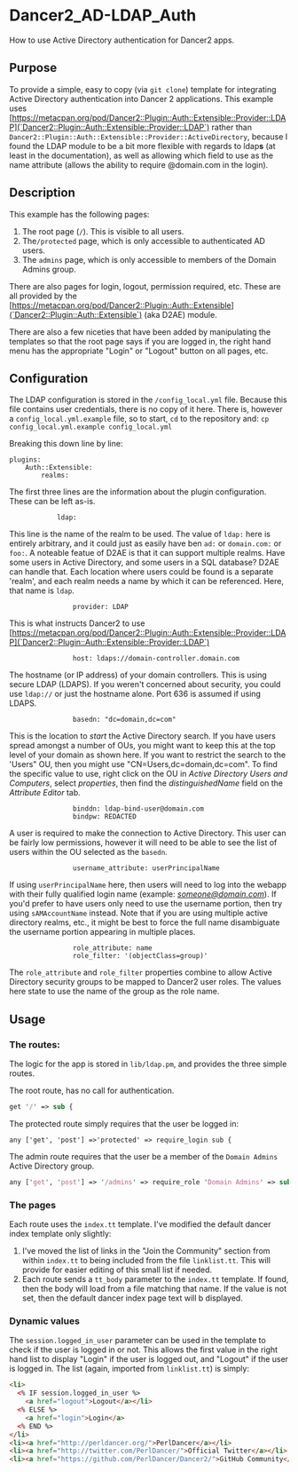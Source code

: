 # Dancer2_AD-LDAP_Auth
How to use Active Directory authentication for Dancer2 apps.

## Purpose
To provide a simple, easy to copy (via `git clone`) template for integrating Active 
Directory authentication into Dancer 2 applications.  This example uses 
[https://metacpan.org/pod/Dancer2::Plugin::Auth::Extensible::Provider::LDAP](`Dancer2::Plugin::Auth::Extensible::Provider::LDAP`) 
rather than `Dancer2::Plugin::Auth::Extensible::Provider::ActiveDirectory`, because 
I found the LDAP module to be a bit more flexible with regards to ldap**s** (at 
least in the documentation), as well as allowing which field to use as the name 
attribute (allows the ability to require @domain.com in the login).

## Description
This example has the following pages:
1. The root page (`/`). This is visible to all users.
1. The`/protected` page, which is only accessible to authenticated AD users.
1. The `admins` page, which is only accessible to members of the Domain Admins group.

There are also pages for login, logout, permission required, etc.  These are all provided 
by the [https://metacpan.org/pod/Dancer2::Plugin::Auth::Extensible](`Dancer2::Plugin::Auth::Extensible`)
(aka D2AE) module.

There are also a few niceties that have been added by manipulating the templates so that 
the root page says if you are logged in, the right hand menu has the appropriate "Login" 
or "Logout" button on all pages, etc.

## Configuration
The LDAP configuration is stored in the `/config_local.yml` file. Because this file contains 
user credentials, there is no copy of it here.  There is, however a `config_local.yml.example` 
file, so to start, `cd` to the repository and:
```cp config_local.yml.example config_local.yml```

Breaking this down line by line:
```
plugins:
    Auth::Extensible:
        realms:
```
The first three lines are the information about the plugin configuration.  These can be left as-is.
```
            ldap:
```
This line is the name of the realm to be used.  The value of `ldap:` here is entirely arbitrary,
and it could just as easily have ben `ad:` or `domain.com:` or `foo:`.  A noteable featue of D2AE is 
that it can support multiple realms.  Have some users in Active Directory, and some users in a SQL 
database?  D2AE can handle that.  Each location where users could be found is a separate 'realm', and 
each realm needs a name by which it can be referenced.  Here, that name is `ldap`.
```
                provider: LDAP
```
This is what instructs Dancer2 to use 
[https://metacpan.org/pod/Dancer2::Plugin::Auth::Extensible::Provider::LDAP](`Dancer2::Plugin::Auth::Extensible::Provider::LDAP`)
```
                host: ldaps://domain-controller.domain.com
```
The hostname (or IP address) of your domain controllers.  This is using secure LDAP (LDAPS).  If 
you weren't concerned about security, you could use `ldap://` or just the hostname alone.  Port 636 
is assumed if using LDAPS.
```
                basedn: "dc=domain,dc=com"
```
This is the location to *start* the Active Directory search.  If you have users spread amongst a 
number of OUs, you might want to keep this at the top level of your domain as shown here.  If you 
want to restrict the search to the 'Users" OU, then you might use "CN=Users,dc=domain,dc=com".  To 
find the specific value to use, right click on the OU in *Active Directory Users and Computers*, select 
*properties*, then find the *distinguishedName* field on the *Attribute Editor* tab.
```
                binddn: ldap-bind-user@domain.com
                bindpw: REDACTED
```
A user is required to make the connection to Active Directory. This user can be fairly low permissions, however 
it will need to be able to see the list of users within the OU selected as the `basedn`.
```
                username_attribute: userPrincipalName
```
If using `userPrincipalName` here, then users will need to log into the webapp with their fully 
qualified login name (example: *someone@domain.com*).  If you'd prefer to have users only need 
to use the username portion, then try using `sAMAccountName` instead. Note that if you are using 
multiple active directory realms, etc., it might be best to force the full name disambiguate 
the username portion appearing in multiple places.
```
                role_attribute: name
                role_filter: '(objectClass=group)'
```
The `role_attribute` and `role_filter` properties combine to allow Active Directory security groups 
to be mapped to Dancer2 user roles.  The values here state to use the name of the group as the 
role name.

## Usage
### The routes:
The logic for the app is stored in `lib/ldap.pm`, and provides the three simple routes.

The root route, has no call for authentication.
```perl
get '/' => sub {
```

The protected route simply requires that the user be logged in:
```
any ['get', 'post'] =>'protected' => require_login sub {
```

The admin route requires that the user be a member of the `Domain Admins` Active 
Directory group.
```perl
any ['get', 'post'] => '/admins' => require_role 'Domain Admins' => sub {
```

### The pages
Each route uses the `index.tt` template.  I've modified the default dancer index template 
only slightly:
1. I've moved the list of links in the "Join the Community" section from within `index.tt` to being
included from the file `linklist.tt`.  This will provide for easier editing of this small list 
if needed.
1. Each route sends a `tt_body` parameter to the `index.tt` template. If found, then the body will load 
from a file matching that name.  If the value is not set, then the default dancer index page text 
will b displayed.

### Dynamic values
The `session.logged_in_user` parameter can be used in the template to check if the user is logged in 
or not.  This allows the first value in the right hand list to display "Login" if the user is logged out, 
and "Logout" if the user is logged in.  The list (again, imported from `linklist.tt`) is simply:
```html
<li>
  <% IF session.logged_in_user %>
    <a href="logout">Logout</a></li>
  <% ELSE %>
    <a href="login">Login</a>
  <% END %>
</li>
<li><a href="http://perldancer.org/">PerlDancer</a></li>
<li><a href="http://twitter.com/PerlDancer/">Official Twitter</a></li>
<li><a href="https://github.com/PerlDancer/Dancer2/">GitHub Community</a></li>

```

